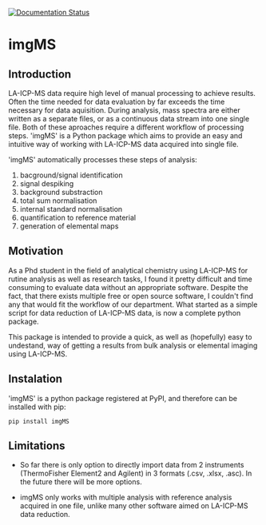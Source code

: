 [![Documentation Status](https://readthedocs.org/projects/imgms/badge/?version=latest)](https://imgms.readthedocs.io/en/latest/?badge=latest)

# imgMS

## Introduction
LA-ICP-MS data require high level of manual processing to achieve results. Often the time needed for data evaluation by far exceeds the time necessary for data aquisition. During analysis, mass spectra are either written as a separate files, or as a continuous data stream into one single file. Both of these aproaches require a different workflow of processing steps. 'imgMS' is a Python package which aims to provide an easy and intuitive way of working with LA-ICP-MS data acquired into single file.

'imgMS' automatically processes these steps of analysis:
1. bacground/signal identification
2. signal despiking
3. background substraction
4. total sum normalisation
5. internal standard normalisation
6. quantification to reference material
7. generation of elemental maps

## Motivation

As a Phd student in the field of analytical chemistry using LA-ICP-MS for rutine analysis as well as research tasks, I found it pretty difficult and time consuming to evaluate data without an appropriate software. Despite the fact, that there exists multiple free or open source software, I couldn't find any that would fit the workflow of our department. What started as a simple script for data reduction of LA-ICP-MS data, is now a complete python package.  

This package is intended to provide a quick, as well as (hopefully) easy to undestand, way of getting a results from bulk analysis or elemental imaging using LA-ICP-MS.

## Instalation

'imgMS' is a python package registered at PyPI, and therefore can be installed with pip:

```
pip install imgMS
```

## Limitations

- So far there is only option to directly import data from 2 instruments (ThermoFisher Element2 and Agilent) in 3 formats (.csv, .xlsx, .asc). In the future there will be more options.

- imgMS only works with multiple analysis with reference analysis acquired in one file, unlike many other software aimed on LA-ICP-MS data reduction. 




